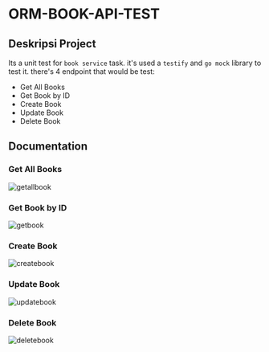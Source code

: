 # ORM-BOOK-API-TEST

## Deskripsi Project
Its a unit test for `book service` task. it's used a `testify` and `go mock` library to test it. there's 4 endpoint that would be test:
- Get All Books
- Get Book by ID
- Create Book
- Update Book
- Delete Book

## Documentation
### Get All Books
![getallbook](https://user-images.githubusercontent.com/37493831/233792512-d613f72a-2286-4c28-a0fb-c1ccf2ccdf7f.png)

### Get Book by ID
![getbook](https://user-images.githubusercontent.com/37493831/233792516-042d4021-d51b-413b-84cc-ef32290a058b.png)

### Create Book
![createbook](https://user-images.githubusercontent.com/37493831/233792519-25b3a75e-0ca6-41c1-986a-0104dfbad805.png)

### Update Book
![updatebook](https://user-images.githubusercontent.com/37493831/233792518-e24eea7e-0aa5-459f-b53d-17bbda52e364.png)

### Delete Book
![deletebook](https://user-images.githubusercontent.com/37493831/233792520-545fa24e-2458-4d87-8077-43d919d1b107.png)